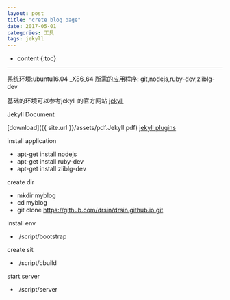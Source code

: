 ```yaml
---
layout: post
title: "crete blog page"
date: 2017-05-01
categories: 工具
tags: jekyll
---
```

* content
{:toc}
--------
系统环境:ubuntu16.04 _X86_64
所需的应用程序: git,nodejs,ruby-dev,zliblg-dev

基础的环境可以参考jekyll 的官方网站 [jekyll](http://jekyllrb.com/docs/)

Jekyll Document

[download]({{ site.url }}/assets/pdf.Jekyll.pdf)
[jekyll plugins](http://jekyllrb.com/docs/plugins)


install application

 * apt-get install nodejs
 * apt-get install ruby-dev
 * apt-get install zliblg-dev

create dir 

 * mkdir myblog
 * cd myblog
 * git clone https://github.com/drsin/drsin.github.io.git

install env

 * ./script/bootstrap 

create sit 

 * ./script/cbuild

start server

 * ./script/server  
